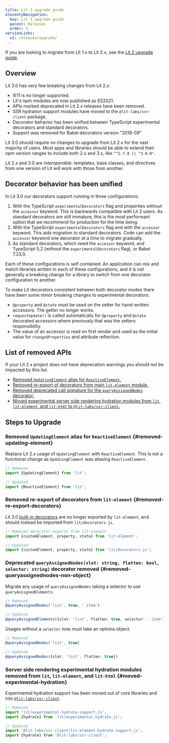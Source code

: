 ```yaml
---
title: Lit 3 upgrade guide
eleventyNavigation:
  key: Lit 3 upgrade guide
  parent: Releases
  order: 3
versionLinks:
  v2: releases/upgrade/
---
```


<div class="alert alert-info">

If you are looking to migrate from Lit 1.x to Lit 2.x, see the [Lit 2 upgrade guide](/docs/v2/releases/upgrade/).

</div>

## Overview

Lit 3.0 has very few breaking changes from Lit 2.x:

- IE11 is no longer supported.
- Lit's npm modules are now published as ES2021.
- APIs marked deprecated in Lit 2.x releases have been removed.
- SSR hydration support modules have moved to the `@lit-labs/ssr-client` package.
- Decorator behavior has been unified between TypeScript experimental decorators and standard decorators.
- Support was removed for Babel decorators version "2018-09"

Lit 3.0 should require no changes to upgrade from Lit 2.x for the vast majority
of users. Most apps and libraries should be able to extend their npm version
ranges to include both 2.x and 3.x, like `"^2.7.0 || ^3.0.0"`.

Lit 2.x and 3.0 are _interoperable_: templates, base classes, and directives from one version of Lit will work with those from another.

## Decorator behavior has been unified

In Lit 3.0 our decorators support running in three configurations:

1. With the TypeScript `experimentalDecorators` flag and properties without the `accessor` keyword. This is backwards compatible with Lit 2 users. As standard decorators are still immature, this is the most performant option that we recommend for production for the time being.
2. With the TypeScript `experimentalDecorators` flag and with the `accessor` keyword. This aids migration to standard decorators. Code can add the `accessor` keyword one decorator at a time to migrate gradually.
3. As standard decorators, which need the `accessor` keyword, and TypeScript 5.2 (without the `experimentalDecorators` flag), or Babel 7.23.0.

Each of these configurations is self contained. An application can mix and match libraries written in each of these configurations, and it is not generally a breaking change for a library to switch from one decorator configuration to another.

To make Lit decorators consistent between both decorator modes there have been some minor breaking
changes to experimental decorators:

- `@property` and `@state` must be used on the setter for hand-written accessors. The getter no longer works.
- `requestUpdate()` is called automatically for `@property` and `@state` decorated
  accessors where previously that was the setters responsibility.
- The value of an accessor is read on first render and used as the initial value for `changedProperties` and attribute reflection.

## List of removed APIs

If your Lit 2.x project does not have deprecation warnings you should not be
impacted by this list.

- [Removed `UpdatingElement` alias for `ReactiveElement`.](#removed-updating-element)
- [Removed re-export of decorators from main `lit-element` module.](#removed-re-export-decorators)
- [Removed deprecated call signature for the `queryAssignedNodes` decorator.](#removed-queryassignednodes-non-object)
- [Moved experimental server side rendering hydration modules from `lit`, `lit-element`, and `lit-html` to `@lit-labs/ssr-client`.](#moved-experimental-hydration)

## Steps to Upgrade

### Removed `UpdatingElement` alias for `ReactiveElement` {#removed-updating-element}

Replace Lit 2.x usage of `UpdatingElement` with `ReactiveElement`. This is not a
functional change as `UpdatingElement` was aliasing `ReactiveElement`.

```ts
// Removed
import {UpdatingElement} from 'lit';

// Updated
import {ReactiveElement} from 'lit';
```

### Removed re-export of decorators from `lit-element` {#removed-re-export-decorators}

Lit 3.0 [built-in
decorators](/docs/v3/components/decorators/#built-in-decorators) are no longer
exported by `lit-element`, and should instead be imported from
`lit/decorators.js`.

```ts
// Removed decorator exports from lit-element
import {customElement, property, state} from 'lit-element';

// Updated
import {customElement, property, state} from 'lit/decorators.js';
```

### Deprecated `queryAssignedNodes(slot: string, flatten: bool, selector: string)` decorator removed {#removed-queryassignednodes-non-object}

Migrate any usage of `queryAssignedNodes` taking a selector to use `queryAssignedElements`.

```ts
// Removed
@queryAssignedNodes('list', true, '.item')

// Updated
@queryAssignedElements({slot: 'list', flatten: true, selector: '.item'})
```

Usages without a `selector` now must take an options object.

```ts
// Removed
@queryAssignedNodes('list', true)

// Updated
@queryAssignedNodes({slot: 'list', flatten: true})
```

### Server side rendering experimental hydration modules removed from `lit`, `lit-element`, and `lit-html` {#moved-experimental-hydration}

Experimental hydration support has been moved out of core libraries and into
[`@lit-labs/ssr-client`](https://www.npmjs.com/package/@lit-labs/ssr-client).

```ts
// Removed
import 'lit/experimental-hydrate-support.js';
import {hydrate} from 'lit/experimental-hydrate.js';

// Updated
import '@lit-labs/ssr-client/lit-element-hydrate-support.js';
import {hydrate} from '@lit-labs/ssr-client';
```
